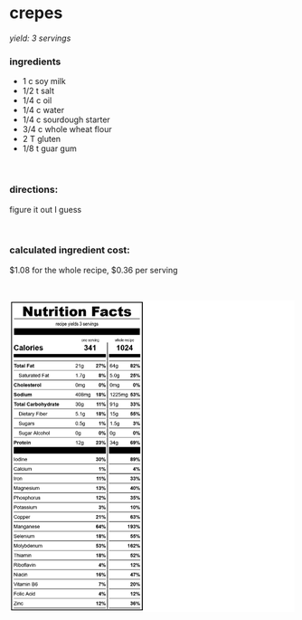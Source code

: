 # crepes
*yield: 3 servings*

### ingredients
- 1 c soy milk
- 1/2 t salt
- 1/4 c oil
- 1/4 c water
- 1/4 c sourdough starter
- 3/4 c whole wheat flour
- 2 T gluten
- 1/8 t guar gum

<br>

### directions:

figure it out I guess


<br>

### calculated ingredient cost:

$1.08 for the whole recipe, $0.36 per serving

<br>

![crepes nutrition facts](../../source/nutrition/nutrition_labels/crepes/nutrition_facts.png)